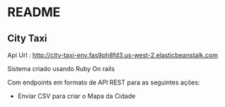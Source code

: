 # README #

## City Taxi ###

Api Url : http://city-taxi-env.fas9ph8fd3.us-west-2.elasticbeanstalk.com

Sistema criado usando Ruby On rails

Com endpoints em formato de API REST para as seguintes ações:
* Enviar CSV para criar o Mapa da Cidade

<!-- http://city-taxi-env.fas9ph8fd3.us-west-2.elasticbeanstalk.com/api/v1/maps/1/detail -->

<!--
This README would normally document whatever steps are necessary to get your application up and running.

### What is this repository for? ###

* Quick summary
* Version
* [Learn Markdown](https://bitbucket.org/tutorials/markdowndemo)

### How do I get set up? ###

* Summary of set up
* Configuration
* Dependencies
* Database configuration
* How to run tests
* Deployment instructions

### Contribution guidelines ###

* Writing tests
* Code review
* Other guidelines

### Who do I talk to? ###

* Repo owner or admin
* Other community or team contact -->
